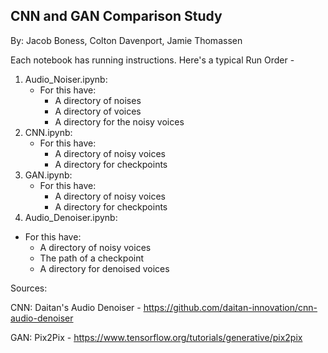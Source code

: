 ## CNN and GAN Comparison Study
By: Jacob Boness, Colton Davenport, Jamie Thomassen

Each notebook has running instructions.
Here's a typical Run Order -

1) Audio_Noiser.ipynb:
	* For this have:
		* A directory of noises
		* A directory of voices
		* A directory for the noisy voices
2) CNN.ipynb:
	* For this have:
		* A directory of noisy voices
		* A directory for checkpoints
3) GAN.ipynb:
	* For this have:
		* A directory of noisy voices
		* A directory for checkpoints
4) Audio_Denoiser.ipynb:

* For this have:
	* A directory of noisy voices
	* The path of a checkpoint
	* A directory for denoised voices

Sources:

CNN: Daitan's Audio Denoiser - https://github.com/daitan-innovation/cnn-audio-denoiser

GAN: Pix2Pix - https://www.tensorflow.org/tutorials/generative/pix2pix
